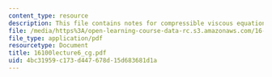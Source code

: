 ```yaml
---
content_type: resource
description: This file contains notes for compressible viscous equations.
file: /media/https%3A/open-learning-course-data-rc.s3.amazonaws.com/16-100-aerodynamics-fall-2005/4bc31959c173d447678d15d683681d1a_16100lecture6_cg.pdf
file_type: application/pdf
resourcetype: Document
title: 16100lecture6_cg.pdf
uid: 4bc31959-c173-d447-678d-15d683681d1a
---
```

